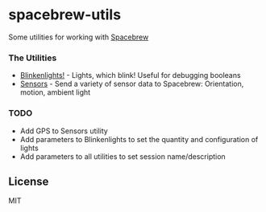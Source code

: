 # spacebrew-utils #############################################################

Some utilities for working with [Spacebrew](http://docs.spacebrew.cc/)

### The Utilities

 * [Blinkenlights!](http://rawgit.com/randallagordon/spacebrew-utils/master/blinkenlights/index.html) - Lights, which blink! Useful for debugging booleans
 * [Sensors](http://rawgit.com/randallagordon/spacebrew-utils/master/sensors/index.html) - Send a variety of sensor data to Spacebrew: Orientation,
   motion, ambient light

### TODO

 - Add GPS to Sensors utility
 - Add parameters to Blinkenlights to set the quantity and configuration of lights
 - Add parameters to all utilities to set session name/description

## License #####################################################################

MIT

